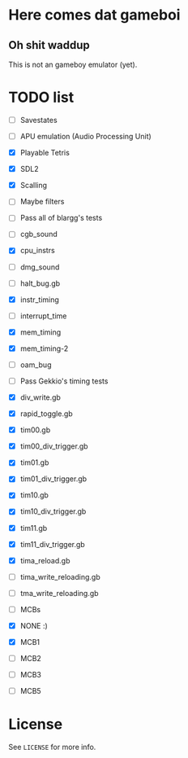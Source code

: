 Here comes dat gameboi
======================
Oh shit waddup
--------------

This is not an gameboy emulator (yet).

TODO list
=========

 - [ ] Savestates
 - [ ] APU emulation (Audio Processing Unit)

 - [x] Playable Tetris

 - [x] SDL2
  - [x] Scalling
  - [ ] Maybe filters

 - [ ] Pass all of blargg's tests
  - [ ] cgb_sound
  - [x] cpu_instrs
  - [ ] dmg_sound
  - [ ] halt_bug.gb
  - [x] instr_timing
  - [ ] interrupt_time
  - [x] mem_timing
  - [x] mem_timing-2
  - [ ] oam_bug

 - [ ] Pass Gekkio's timing tests
  - [x] div_write.gb
  - [x] rapid_toggle.gb
  - [x] tim00.gb
  - [x] tim00_div_trigger.gb
  - [x] tim01.gb
  - [x] tim01_div_trigger.gb
  - [x] tim10.gb
  - [x] tim10_div_trigger.gb
  - [x] tim11.gb
  - [x] tim11_div_trigger.gb
  - [x] tima_reload.gb
  - [ ] tima_write_reloading.gb
  - [ ] tma_write_reloading.gb

 - [ ] MCBs
  - [x] NONE :)
  - [x] MCB1
  - [ ] MCB2
  - [ ] MCB3
  - [ ] MCB5

License
=======
See `LICENSE` for more info.
